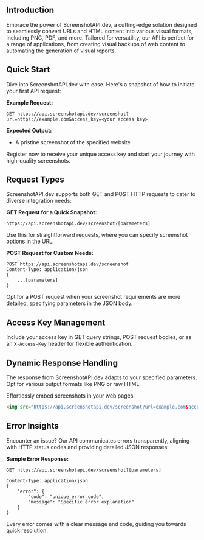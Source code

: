 ## Introduction
Embrace the power of ScreenshotAPI.dev, a cutting-edge solution designed to seamlessly convert URLs and HTML content into various visual formats, including PNG, PDF, and more. Tailored for versatility, our API is perfect for a range of applications, from creating visual backups of web content to automating the generation of visual reports.

## Quick Start
Dive into ScreenshotAPI.dev with ease. Here's a snapshot of how to initiate your first API request:

**Example Request:**
```
GET https://api.screenshotapi.dev/screenshot?url=https://example.com&access_key=<your access key>
```
**Expected Output:**
- A pristine screenshot of the specified website

Register now to receive your unique access key and start your journey with high-quality screenshots.

## Request Types
ScreenshotAPI.dev supports both GET and POST HTTP requests to cater to diverse integration needs:

**GET Request for a Quick Snapshot:**
```
https://api.screenshotapi.dev/screenshot?[parameters]
```
Use this for straightforward requests, where you can specify screenshot options in the URL.

**POST Request for Custom Needs:**
```
POST https://api.screenshotapi.dev/screenshot
Content-Type: application/json
{
    ...[parameters]
}
```
Opt for a POST request when your screenshot requirements are more detailed, specifying parameters in the JSON body.

## Access Key Management
Include your access key in GET query strings, POST request bodies, or as an `X-Access-Key` header for flexible authentication.

## Dynamic Response Handling
The response from ScreenshotAPI.dev adapts to your specified parameters. Opt for various output formats like PNG or raw HTML.

Effortlessly embed screenshots in your web pages:
```html
<img src="https://api.screenshotapi.dev/screenshot?url=example.com&access_key=<your access key>" alt="Example.com Screenshot">
```

## Error Insights
Encounter an issue? Our API communicates errors transparently, aligning with HTTP status codes and providing detailed JSON responses:

**Sample Error Response:**
```
GET https://api.screenshotapi.dev/screenshot?[parameters]

Content-Type: application/json
{
    "error": {
        "code": "unique_error_code",
        "message": "Specific error explanation"
    }
}
```
Every error comes with a clear message and code, guiding you towards quick resolution.